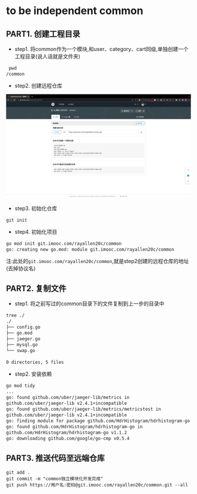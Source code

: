 # to be independent common

## PART1. 创建工程目录

- step1. 将common作为一个模块,和user、category、cart同级,单独创建一个工程目录(说人话就是文件夹)

```
 pwd
/common
```

- step2. 创建远程仓库

![创建远端仓库](./img/创建远端仓库.png)

- step3. 初始化仓库

```
git init
```

- step4. 初始化项目

```
go mod init git.imooc.com/rayallen20c/common
go: creating new go.mod: module git.imooc.com/rayallen20c/common
```

注:此处的`git.imooc.com/rayallen20c/common`,就是step2创建的远程仓库的地址(去掉协议名)

## PART2. 复制文件

- step1. 将之前写过的common目录下的文件复制到上一步的目录中

```
tree ./
./
├── config.go
├── go.mod
├── jaeger.go
├── mysql.go
└── swap.go

0 directories, 5 files
```

- step2. 安装依赖

```
go mod tidy
...
go: found github.com/uber/jaeger-lib/metrics in github.com/uber/jaeger-lib v2.4.1+incompatible
go: found github.com/uber/jaeger-lib/metrics/metricstest in github.com/uber/jaeger-lib v2.4.1+incompatible
go: finding module for package github.com/HdrHistogram/hdrhistogram-go
go: found github.com/HdrHistogram/hdrhistogram-go in github.com/HdrHistogram/hdrhistogram-go v1.1.2
go: downloading github.com/google/go-cmp v0.5.4
```

## PART3. 推送代码至远端仓库

```
git add .
git commit -m "common独立模块化开发完成"
git push https://用户名:密码@git.imooc.com/rayallen20c/common.git --all
```